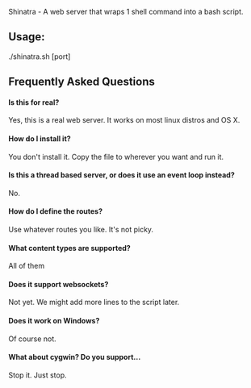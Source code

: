 
Shinatra - A web server that wraps 1 shell command into a bash script.

## Usage:

./shinatra.sh [port]

## Frequently Asked Questions

#### Is this for real?

Yes, this is a real web server. It works on most linux distros and OS X.

#### How do I install it?

You don't install it. Copy the file to wherever you want and run it.

#### Is this a thread based server, or does it use an event loop instead?

No.

#### How do I define the routes?

Use whatever routes you like. It's not picky.

#### What content types are supported?

All of them

#### Does it support websockets?

Not yet. We might add more lines to the script later.

#### Does it work on Windows?

Of course not.

#### What about cygwin? Do you support...

Stop it. Just stop.

